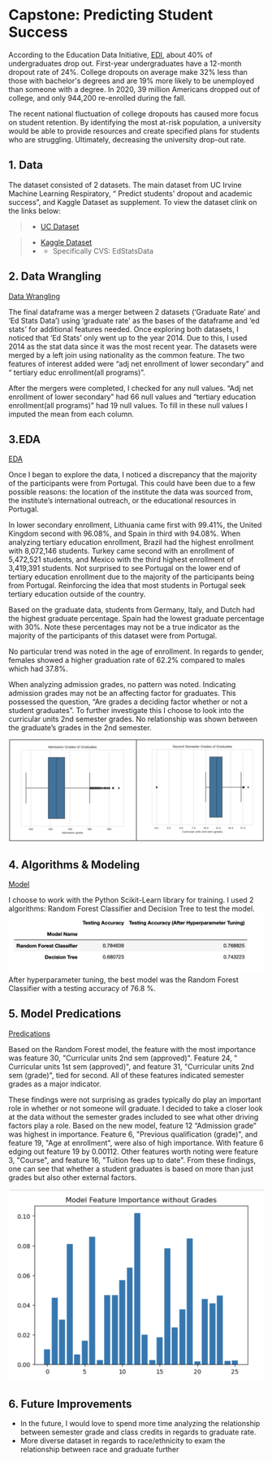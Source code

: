 # Capstone: Predicting Student Success 
According to the Education Data Initiative, [EDI](https://educationdata.org/college-dropout-rates#:~:text=In%20the%20United%20States%2C%20the,college%20dropout%20rate%20at%2054%25), about 40% of undergraduates drop out. First-year undergraduates have a 12-month dropout rate of 24%. College dropouts on average make 32% less than those with bachelor's degrees and are 19% more likely to be unemployed than someone with a degree. In 2020, 39 million Americans dropped out of college, and only 944,200 re-enrolled during the fall.

The recent national fluctuation of college dropouts has caused more focus on student retention. By identifying the most at-risk population, a university would be able to provide resources and create specified plans for students who are struggling. Ultimately, decreasing the university drop-out rate.
## 1. Data
The dataset consisted of 2 datasets. The main dataset from UC Irvine Machine Learning Respiratory, “ Predict students' dropout and academic success”, and Kaggle Dataset as supplement. To view the dataset clink on the links below: 
> * [UC Dataset](https://archive-beta.ics.uci.edu/dataset/697/predict+students+dropout+and+academic+success)

> * [Kaggle Dataset](https://www.kaggle.com/datasets/andrewmvd/global-education-statistics)
> * * Specifically CVS: EdStatsData

## 2. Data Wrangling 
[Data Wrangling](https://github.com/just-monte/Capstone/blob/0b23bba128f8dc644f2ca3cbf4b96be5453e3007/Capstone%202-%20Data%20Wrangling.ipynb)

The final dataframe was a merger between 2 datasets (‘Graduate Rate’ and ‘Ed Stats Data’) using ‘graduate rate' as the bases of the dataframe and ‘ed stats' for additional features needed. Once exploring both datasets, I noticed that ‘Ed Stats’ only went up to the year 2014. Due to this, I used 2014 as the stat data since it was the most recent year. The datasets were merged by a left join using nationality as the common feature. The two features of interest added were “adj net enrollment of lower secondary” and “ tertiary educ enrollment(all programs)”. 

After the mergers were completed, I checked for any null values. “Adj net enrollment of lower secondary” had 66 null values and “tertiary education enrollment(all programs)” had 19 null values. To fill in these null values I imputed the mean from each column. 

## 3.EDA 
[EDA](https://github.com/just-monte/Capstone/blob/0b23bba128f8dc644f2ca3cbf4b96be5453e3007/Capstone%202-%20EDA.ipynb)

Once I began to explore the data, I noticed a discrepancy that the majority of the participants were from Portugal. This could have been due to a few possible reasons: the location of the institute the data was sourced from, the institute’s international outreach, or the educational resources in Portugal. 

In lower secondary enrollment, Lithuania came first with 99.41%, the United Kingdom second with 96.08%, and Spain in third with 94.08%. When analyzing tertiary education enrollment, Brazil had the highest enrollment with 8,072,146 students. Turkey came second with an enrollment of 5,472,521 students, and Mexico with the third highest enrollment of 3,419,391 students. Not surprised to see Portugal on the lower end of tertiary education enrollment due to the majority of the participants being from Portugal. Reinforcing the idea that most students in Portugal seek tertiary education outside of the country. 

Based on the graduate data, students from Germany, Italy, and Dutch had the highest graduate percentage. Spain had the lowest graduate percentage with 30%. Note these percentages may not be a true indicator as the majority of the participants of this dataset were from Portugal. 

No particular trend was noted in the age of enrollment. In regards to gender, females showed a higher graduation rate of 62.2% compared to males which had 37.8%.

When analyzing admission grades, no pattern was noted. Indicating admission grades may not be an affecting factor for graduates. This possessed the question, “Are grades a deciding factor whether or not a student graduates”. To further investigate this I choose to look into the curricular units 2nd semester grades. No relationship was shown between the graduate’s grades in the 2nd semester. 


![](https://github.com/just-monte/Capstone/blob/aa0b742604f37b91ccadbc03d0588aad1afa157c/README_files/Admission_n_2nd.png)


## 4. Algorithms & Modeling 
[Model](https://github.com/just-monte/Capstone/blob/0b23bba128f8dc644f2ca3cbf4b96be5453e3007/Capstone%202%20-%20Modeling%20.ipynb)

I choose to work with the Python Scikit-Learn library for training. I used 2 algorithms: Random Forest Classifier and Decision Tree to test the model. 
![](https://github.com/just-monte/Capstone/blob/aa0b742604f37b91ccadbc03d0588aad1afa157c/README_files/Testing.png)
After hyperparameter tuning, the best model was the Random Forest Classifier with a testing accuracy of 76.8 %.  

## 5. Model Predications 
[Predications](https://github.com/just-monte/Capstone/blob/0b23bba128f8dc644f2ca3cbf4b96be5453e3007/Capstone%202%20-%20Modeling%20.ipynb)


Based on the Random Forest model, the feature with the most importance was feature 30, "Curricular units 2nd sem (approved)". Feature 24, " Curricular units 1st sem (approved)", and feature 31, "Curricular units 2nd sem (grade)", tied for second. All of these features indicated semester grades as a major indicator.



These findings were not surprising as grades typically do play an important role in whether or not someone will  graduate. I decided to take a closer look at the data without the semester grades included to see what other driving factors play a role. Based on the new model, feature 12 “Admission grade” was highest in importance. Feature 6, "Previous qualification (grade)", and feature 19, "Age at enrollment", were also of high importance. With feature 6 edging out feature 19 by 0.00112. Other features worth noting were feature 3, "Course", and feature 16, "Tuition fees up to date". From these findings, one can see that whether a student graduates is based on more than just grades but also other external factors. 

![](https://github.com/just-monte/Capstone/blob/aa0b742604f37b91ccadbc03d0588aad1afa157c/README_files/%20Model_2.png)


## 6. Future Improvements 
* In the future, I would love to spend more time analyzing the relationship between semester grade and class credits in regards to graduate rate. 
* More diverse dataset in regards to race/ethnicity to exam the relationship between race and graduate further 


